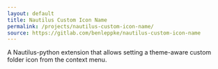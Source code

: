 ```yaml
---
layout: default
title: Nautilus Custom Icon Name
permalink: /projects/nautilus-custom-icon-name/
source: https://gitlab.com/benleppke/nautilus-custom-icon-name
---
```


A Nautilus-python extension that allows setting a theme-aware custom folder icon from the context menu.

